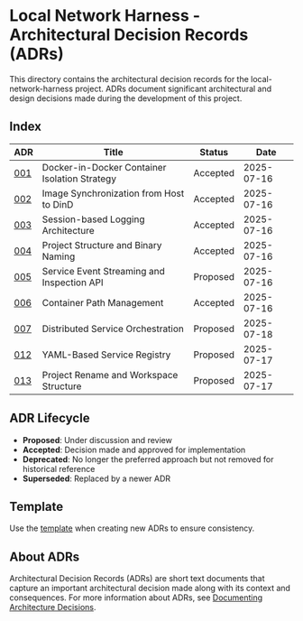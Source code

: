 # Local Network Harness - Architectural Decision Records (ADRs)

This directory contains the architectural decision records for the local-network-harness project. ADRs document significant architectural and design decisions made during the development of this project.

## Index

| ADR | Title | Status | Date |
|-----|-------|--------|------|
| [001](001-dind-isolation.md) | Docker-in-Docker Container Isolation Strategy | Accepted | 2025-07-16 |
| [002](002-image-sync.md) | Image Synchronization from Host to DinD | Accepted | 2025-07-16 |
| [003](003-logging-sessions.md) | Session-based Logging Architecture | Accepted | 2025-07-16 |
| [004](004-project-structure.md) | Project Structure and Binary Naming | Accepted | 2025-07-16 |
| [005](005-service-events.md) | Service Event Streaming and Inspection API | Proposed | 2025-07-16 |
| [006](006-container-paths.md) | Container Path Management | Accepted | 2025-07-16 |
| [007](007-distributed-service-orchestration.md) | Distributed Service Orchestration | Proposed | 2025-07-18 |
| [012](012-yaml-service-registry.md) | YAML-Based Service Registry | Proposed | 2025-07-17 |
| [013](013-project-rename-workspace.md) | Project Rename and Workspace Structure | Proposed | 2025-07-17 |

## ADR Lifecycle

- **Proposed**: Under discussion and review
- **Accepted**: Decision made and approved for implementation
- **Deprecated**: No longer the preferred approach but not removed for historical reference
- **Superseded**: Replaced by a newer ADR

## Template

Use the [template](template.md) when creating new ADRs to ensure consistency.

## About ADRs

Architectural Decision Records (ADRs) are short text documents that capture an important architectural decision made along with its context and consequences. For more information about ADRs, see [Documenting Architecture Decisions](https://cognitect.com/blog/2011/11/15/documenting-architecture-decisions).